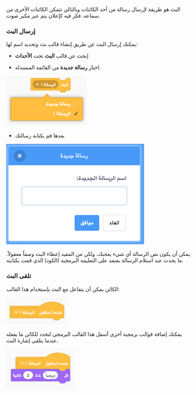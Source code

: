 البث هو طريقة لإرسال رسالة من أحد الكائنات وبالتالي تتمكن الكائنات الأخرى من سماعه. فكر فيه كإعلان يتم عبر مكبر صوت.

### إرسال البث

يمكنك إرسال البث عن طريق إنشاء قالب بث وتحديد اسم لها:

+ إبحث عن قالب **البث** تحت **الأحداث**

+ اختار **رسالة جديدة** من القائمة المنسدلة.

![القائمة المنسدلة للقالب البرمجي](images/broadcast-block.png)

+ بعدها قم بكتابة رسالتك

![انشئ بث](images/new-broadcast.png)

يمكن أن يكون نص الرسالة أي شيء يعجبك، ولكن من المفيد إعطاء البث وصفاً معقولاً. ما يحدث عند استلام الرسالة يعتمد على التعليمة البرمجية (الكود) الذي قمت بكتابته.

### تلقى البث

الكائن يمكن أن يتفاعل مع البث بإستخدام هذا القالب:

![تلقى البث](images/receive-a-broadcast.png)

يمكنك إضافة قوالب برمجية أخرى أسفل هذا القالب البرمجي لتحدد للكائن ما يفعله عندما يتلقى إشارة البث.

![تلقى مثال](images/receive-example.png)